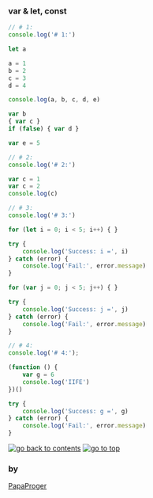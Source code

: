 ### <a id="0">var & let, const</a>

```javascript
// # 1:
console.log('# 1:')

let a

a = 1
b = 2
c = 3
d = 4

console.log(a, b, c, d, e)

var b
{ var c }
if (false) { var d }

var e = 5

// # 2:
console.log('# 2:')

var c = 1
var c = 2
console.log(c)

// # 3:
console.log('# 3:')

for (let i = 0; i < 5; i++) { }

try {
    console.log('Success: i =', i)
} catch (error) {
    console.log('Fail:', error.message)
}

for (var j = 0; j < 5; j++) { }

try {
    console.log('Success: j =', j)
} catch (error) {
    console.log('Fail:', error.message)
}

// # 4:
console.log('# 4:');

(function () {
    var g = 6
    console.log('IIFE')
})()

try {
    console.log('Success: g =', g)
} catch (error) {
    console.log('Fail:', error.message)
}
```

<a href="https://github.com/papaproger/fun-js-sketches"><img src="https://img.shields.io/badge/&#9664;%20go%20back%20to%20contents-242424?style=for-the-badge" alt="go back to contents" /></a>
<a href="#0"><img src="https://img.shields.io/badge/go%20to%20top%20&#9650;-242424?style=for-the-badge" alt="go to top" /></a>

### by

[PapaProger](https://github.com/papaproger)